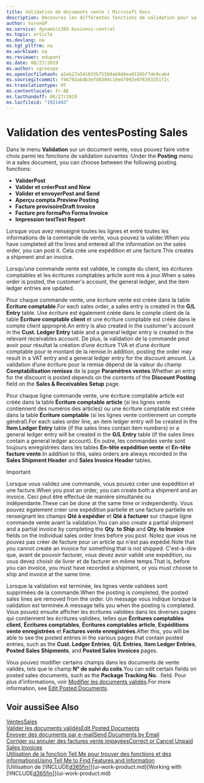 ```yaml
---
title: Validation de documents vente | Microsoft Docs
description: Découvrez les différentes fonctions de validation pour valider les documents vente et comment mettre à jour les documents validés.
author: SorenGP
ms.service: dynamics365-business-central
ms.topic: article
ms.devlang: na
ms.tgt_pltfrm: na
ms.workload: na
ms.reviewer: edupont
ms.date: 08/27/2019
ms.author: sgroespe
ms.openlocfilehash: a2eb27a541033b755b9ab9d4ea9156bf7de9cab4
ms.sourcegitcommit: f46793abdb3efd8384c10eb7992e076383251f2c
ms.translationtype: HT
ms.contentlocale: fr-BE
ms.lasthandoff: 08/27/2019
ms.locfileid: "1921443"
---
```

# <a name="posting-sales"></a><span data-ttu-id="403e7-103">Validation des ventes</span><span class="sxs-lookup"><span data-stu-id="403e7-103">Posting Sales</span></span>
<span data-ttu-id="403e7-104">Dans le menu **Validation** sur un document vente, vous pouvez faire votre choix parmi les fonctions de validation suivantes :</span><span class="sxs-lookup"><span data-stu-id="403e7-104">Under the **Posting** menu in a sales document, you can choose between the following posting functions:</span></span>

* <span data-ttu-id="403e7-105">**Valider**</span><span class="sxs-lookup"><span data-stu-id="403e7-105">**Post**</span></span>
* <span data-ttu-id="403e7-106">**Valider et créer**</span><span class="sxs-lookup"><span data-stu-id="403e7-106">**Post and New**</span></span>
* <span data-ttu-id="403e7-107">**Valider et envoyer**</span><span class="sxs-lookup"><span data-stu-id="403e7-107">**Post and Send**</span></span>
* <span data-ttu-id="403e7-108">**Aperçu compta.**</span><span class="sxs-lookup"><span data-stu-id="403e7-108">**Preview Posting**</span></span>
* <span data-ttu-id="403e7-109">**Facture provisoire**</span><span class="sxs-lookup"><span data-stu-id="403e7-109">**Draft Invoice**</span></span>
* <span data-ttu-id="403e7-110">**Facture pro forma**</span><span class="sxs-lookup"><span data-stu-id="403e7-110">**Pro Forma Invoice**</span></span>
* <span data-ttu-id="403e7-111">**Impression test**</span><span class="sxs-lookup"><span data-stu-id="403e7-111">**Test Report**</span></span>

<span data-ttu-id="403e7-112">Lorsque vous avez renseigné toutes les lignes et entré toutes les informations de la commande de vente, vous pouvez la valider.</span><span class="sxs-lookup"><span data-stu-id="403e7-112">When you have completed all the lines and entered all the information on the sales order, you can post it.</span></span> <span data-ttu-id="403e7-113">Cela crée une expédition et une facture.</span><span class="sxs-lookup"><span data-stu-id="403e7-113">This creates a shipment and an invoice.</span></span>

<span data-ttu-id="403e7-114">Lorsqu’une commande vente est validée, le compte du client, les écritures comptables et les écritures comptables article sont mis à jour.</span><span class="sxs-lookup"><span data-stu-id="403e7-114">When a sales order is posted, the customer's account, the general ledger, and the item ledger entries are updated.</span></span>

<span data-ttu-id="403e7-115">Pour chaque commande vente, une écriture vente est créée dans la table **Écriture comptable**.</span><span class="sxs-lookup"><span data-stu-id="403e7-115">For each sales order, a sales entry is created in the **G/L Entry** table.</span></span> <span data-ttu-id="403e7-116">Une écriture est également créée dans le compte client de la table **Écriture comptable client** et une écriture comptable est créée dans le compte client approprié.</span><span class="sxs-lookup"><span data-stu-id="403e7-116">An entry is also created in the customer's account in the **Cust. Ledger Entry** table and a general ledger entry is created in the relevant receivables account.</span></span> <span data-ttu-id="403e7-117">De plus, la validation de la commande peut avoir pour résultat la création d’une écriture TVA et d’une écriture comptable pour le montant de la remise.</span><span class="sxs-lookup"><span data-stu-id="403e7-117">In addition, posting the order may result in a VAT entry and a general ledger entry for the discount amount.</span></span> <span data-ttu-id="403e7-118">La validation d’une écriture pour la remise dépend de la valeur du champ **Comptabilisation remises** de la page **Paramètres ventes**.</span><span class="sxs-lookup"><span data-stu-id="403e7-118">Whether an entry for the discount is posted depends on the contents of the **Discount Posting** field on the **Sales & Receivables Setup** page.</span></span>

<span data-ttu-id="403e7-119">Pour chaque ligne commande vente, une écriture comptable article est créée dans la table **Écriture comptable article** (si les lignes vente contiennent des numéros des articles) ou une écriture comptable est créée dans la table **Écriture comptable** (si les lignes vente contiennent un compte général).</span><span class="sxs-lookup"><span data-stu-id="403e7-119">For each sales order line, an item ledger entry will be created in the **Item Ledger Entry** table (if the sales lines contain item numbers) or a general ledger entry will be created in the **G/L Entry** table (if the sales lines contain a general ledger account).</span></span> <span data-ttu-id="403e7-120">En outre, les commandes vente sont toujours enregistrées dans les tables **En-tête expédition vente** et **En-tête facture vente**.</span><span class="sxs-lookup"><span data-stu-id="403e7-120">In addition to this, sales orders are always recorded in the **Sales Shipment Header** and **Sales Invoice Header** tables.</span></span>

> [!IMPORTANT]  
>   <span data-ttu-id="403e7-121">Lorsque vous validez une commande, vous pouvez créer une expédition et une facture.</span><span class="sxs-lookup"><span data-stu-id="403e7-121">When you post an order, you can create both a shipment and an invoice.</span></span> <span data-ttu-id="403e7-122">Ceci peut être effectué de manière simultanée ou indépendante.</span><span class="sxs-lookup"><span data-stu-id="403e7-122">These can be done at the same time or independently.</span></span> <span data-ttu-id="403e7-123">Vous pouvez également créer une expédition partielle et une facture partielle en renseignant les champs **Qté à expédier** et **Qté à facturer** sur chaque ligne commande vente avant la validation.</span><span class="sxs-lookup"><span data-stu-id="403e7-123">You can also create a partial shipment and a partial invoice by completing the **Qty. to Ship** and **Qty. to Invoice** fields on the individual sales order lines before you post.</span></span> <span data-ttu-id="403e7-124">Notez que vous ne pouvez pas créer de facture pour un article qui n'est pas expédié.</span><span class="sxs-lookup"><span data-stu-id="403e7-124">Note that you cannot create an invoice for something that is not shipped.</span></span> <span data-ttu-id="403e7-125">C'est-à-dire que, avant de pouvoir facturer, vous devez avoir validé une expédition, ou vous devez choisir de livrer et de facturer en même temps.</span><span class="sxs-lookup"><span data-stu-id="403e7-125">That is, before you can invoice, you must have recorded a shipment, or you must choose to ship and invoice at the same time.</span></span>

<span data-ttu-id="403e7-126">Lorsque la validation est terminée, les lignes vente validées sont supprimées de la commande.</span><span class="sxs-lookup"><span data-stu-id="403e7-126">When the posting is completed, the posted sales lines are removed from the order.</span></span> <span data-ttu-id="403e7-127">Un message vous indique lorsque la validation est terminée.</span><span class="sxs-lookup"><span data-stu-id="403e7-127">A message tells you when the posting is completed.</span></span> <span data-ttu-id="403e7-128">Vous pouvez ensuite afficher les écritures validées dans les diverses pages qui contiennent les écritures validées, telles que **Écritures comptables client**, **Écritures comptables**, **Écritures comptables article**, **Expéditions vente enregistrées** et **Factures vente enregistrées**.</span><span class="sxs-lookup"><span data-stu-id="403e7-128">After this, you will be able to see the posted entries in the various pages that contain posted entries, such as the **Cust. Ledger Entries**, **G/L Entries**, **Item Ledger Entries**, **Posted Sales Shipments**, and **Posted Sales Invoices** pages.</span></span>  

<span data-ttu-id="403e7-129">Vous pouvez modifier certains champs dans les documents de vente validés, tels que le champ **N° de suivi du colis**.</span><span class="sxs-lookup"><span data-stu-id="403e7-129">You can edit certain fields on posted sales documents, such as the **Package Tracking No.**</span></span> <span data-ttu-id="403e7-130">.</span><span class="sxs-lookup"><span data-stu-id="403e7-130">field.</span></span> <span data-ttu-id="403e7-131">Pour plus d'informations, voir [Modifier les documents validés](across-edit-posted-document.md).</span><span class="sxs-lookup"><span data-stu-id="403e7-131">For more information, see [Edit Posted Documents](across-edit-posted-document.md).</span></span>

## <a name="see-also"></a><span data-ttu-id="403e7-132">Voir aussi</span><span class="sxs-lookup"><span data-stu-id="403e7-132">See Also</span></span>
[<span data-ttu-id="403e7-133">Ventes</span><span class="sxs-lookup"><span data-stu-id="403e7-133">Sales</span></span>](sales-manage-sales.md)  
[<span data-ttu-id="403e7-134">Valider les documents validés</span><span class="sxs-lookup"><span data-stu-id="403e7-134">Edit Posted Documents</span></span>](across-edit-posted-document.md)  
[<span data-ttu-id="403e7-135">Envoyer des documents par e-mail</span><span class="sxs-lookup"><span data-stu-id="403e7-135">Send Documents by Email</span></span>](ui-how-send-documents-email.md)  
[<span data-ttu-id="403e7-136">Corriger ou annuler des factures vente impayées</span><span class="sxs-lookup"><span data-stu-id="403e7-136">Correct or Cancel Unpaid Sales Invoices</span></span>](sales-how-correct-cancel-sales-invoice.md)  
[<span data-ttu-id="403e7-137">Utilisation de la fonction Tell Me pour trouver des fonctions et des informations</span><span class="sxs-lookup"><span data-stu-id="403e7-137">Using Tell Me to Find Features and Information</span></span>](ui-search.md)  
<span data-ttu-id="403e7-138">[Utilisation de [!INCLUDE[d365fin](includes/d365fin_md.md)]](ui-work-product.md)</span><span class="sxs-lookup"><span data-stu-id="403e7-138">[Working with [!INCLUDE[d365fin](includes/d365fin_md.md)]](ui-work-product.md)</span></span>
